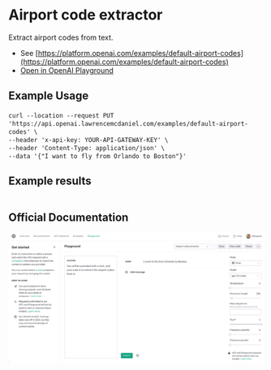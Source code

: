 # Airport code extractor

Extract airport codes from text.

- See [https://platform.openai.com/examples/default-airport-codes](https://platform.openai.com/examples/default-airport-codes)
- [Open in OpenAI Playground](https://platform.openai.com/playground/p/default-airport-codes)

## Example Usage

```console
curl --location --request PUT 'https://api.openai.lawrencemcdaniel.com/examples/default-airport-codes' \
--header 'x-api-key: YOUR-API-GATEWAY-KEY' \
--header 'Content-Type: application/json' \
--data '{"I want to fly from Orlando to Boston"}'
```

## Example results

```json

```

## Official Documentation

![OpenAI Playground](https://raw.githubusercontent.com/FullStackWithLawrence/aws-openai/main/doc/examples/example-12-airport-codes.png "OpenAI Playground")
